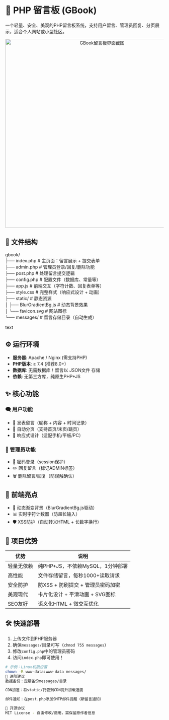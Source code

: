 # 📝 PHP 留言板 (GBook)

一个轻量、安全、美观的PHP留言板系统，支持用户留言、管理员回复、分页展示，适合个人网站或小型社区。

<p align="center">
  <img src="https://img.232355.xyz/lyb.png" alt="GBook留言板界面截图" width="600">
</p>

## 📂 文件结构
gbook/  
├── index.php            # 主页面：留言展示 + 提交表单  
├── admin.php            # 管理员登录/回复/删除功能  
├── post.php             # 处理留言提交逻辑  
├── config.php           # 配置文件（数据库、常量等）  
├── app.js               # 前端交互（字符计数、回复表单等）  
├── style.css            # 完整样式（响应式设计 + 动画）  
├── static/              # 静态资源  
│   ├── BlurGradientBg.js # 动态背景效果  
│   └── favicon.svg      # 网站图标  
└── messages/            # 留言存储目录（自动生成）

text

## ⚙️ 运行环境

- **服务器**: Apache / Nginx (需支持PHP)
- **PHP版本**: ≥ 7.4 (推荐8.0+)
- **数据库**: 无需数据库！留言以 JSON文件 存储
- **依赖**: 无第三方库，纯原生PHP+JS

## ✨ 核心功能

### 🗨️ 用户功能
- 📝 发表留言（昵称 + 内容 + 时间记录）
- 🔢 自动分页（支持首页/末页/跳页）
- 📱 响应式设计（适配手机/平板/PC）

### 🔐 管理员功能
- 🔑 密码登录（session保护）
- ✏️ 回复留言（标记ADMIN标签）
- 🗑️ 删除留言/回复（防误触确认）

## 🎨 前端亮点
- 🌈 动态渐变背景（BlurGradientBg.js驱动）
- 📊 实时字符计数器（防超长输入）
- 🛡️ XSS防护（自动转义HTML + 长数字换行）

## 🚀 项目优势

| 优势         | 说明                                                                 |
|--------------|----------------------------------------------------------------------|
| 轻量无依赖   | 纯PHP+JS，不依赖MySQL，1分钟部署                                    |
| 高性能       | 文件存储留言，每秒1000+读取请求                                     |
| 安全防护     | 防XSS + 防刷提交 + 管理员密码加密                                   |
| 美观现代     | 卡片化设计 + 平滑动画 + SVG图标                                     |
| SEO友好      | 语义化HTML + 微交互优化                                             |

## 🛠️ 快速部署

1. 上传文件到PHP服务器
2. 确保`messages/`目录可写（`chmod 755 messages`）
3. 修改`config.php`中的管理员密码
4. 访问`index.php`即可使用！

```bash
# 示例：Linux权限设置  
chown -R www-data:www-data messages/
🌟 进阶建议
数据备份：定期备份messages/目录

CDN加速：将static/托管到CDN提升加载速度

邮件通知：在post.php添加SMTP邮件提醒（新留言通知）

📜 开源协议
MIT License - 自由修改/商用，需保留原作者信息
